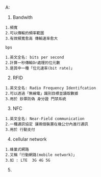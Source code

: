 A:  
1.  Bandwith
```
1.頻寬
2.可以傳輸的頻率範圍
3.有效頻寬愈高 傳輸速率愈大 
```  
    bps  
```
1.英文全名: bits per second
2.計算一秒傳輸Or處理的位元數
3.是其中一種「位元速率(bit rate)」
```
2.  RFID
```
1.英文全名: Radio Frequency Identifcation
2.可以透過「無線電」識別目標並讀取數據
3.用於 鈔票防偽 身分證 門禁系統
```
3.  NFC
```
1.英文全名: Near-Field communication
2.一種通訊協定 讓兩個裝置在幾公分內進行通訊
3.用於 行動支付
```
4.  cellular network
```
1.蜂巢式網路 
2.又稱「行動網路(mobile network)」
3.如 : LTE  3G 4G 5G
```
5.

